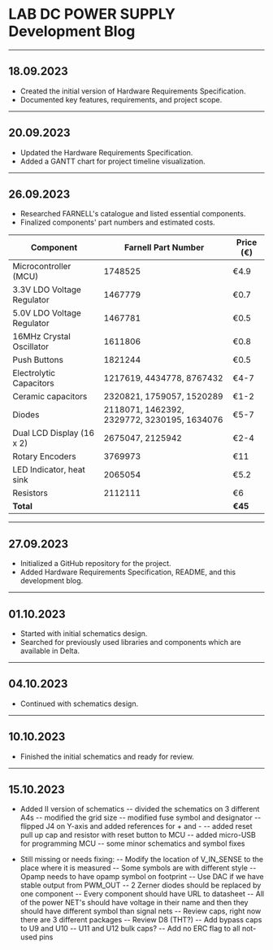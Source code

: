 # LAB DC POWER SUPPLY Development Blog

---

## 18.09.2023

- Created the initial version of Hardware Requirements Specification.
- Documented key features, requirements, and project scope.

---

## 20.09.2023

- Updated the Hardware Requirements Specification.
- Added a GANTT chart for project timeline visualization.

---

## 26.09.2023

- Researched FARNELL's catalogue and listed essential components.
- Finalized components' part numbers and estimated costs.


| Component                  | Farnell Part Number                         | Price (€)    |
|----------------------------|---------------------------------------------|--------------|
| Microcontroller (MCU)      | 1748525                                     | €4.9        |
| 3.3V LDO Voltage Regulator | 1467779                                     | €0.7        |
| 5.0V LDO Voltage Regulator | 1467781                                     | €0.5        |
| 16MHz Crystal Oscillator   | 1611806                                     | €0.8        |
| Push Buttons               | 1821244                                     | €0.5        |
| Electrolytic Capacitors    | 1217619, 4434778, 8767432                   | €4-7        |
| Ceramic capacitors         | 2320821, 1759057, 1520289                   | €1-2        |
| Diodes                     | 2118071, 1462392, 2329772, 3230195, 1634076 | €5-7        |
| Dual LCD Display (16 x 2)  | 2675047, 2125942                                   | €2-4        |
| Rotary Encoders            | 3769973                                     | €11         |
| LED Indicator, heat sink   | 2065054                                     | €5.2        |
| Resistors                  | 2112111                                     | €6          |
| **Total**                  |                                             | **€45**     |


---

## 27.09.2023

- Initialized a GitHub repository for the project.
- Added Hardware Requirements Specification, README, and this development blog.

---

## 01.10.2023
- Started with initial schematics design. 
- Searched for previously used libraries and components which are available in Delta.

---

## 04.10.2023
- Continued with schematics design.

---

## 10.10.2023
- Finished the initial schematics and ready for review. 

---

## 15.10.2023
- Added II version of schematics
-- divided the schematics on 3 different A4s
-- modified the grid size
-- modified fuse symbol and designator
-- flipped J4 on Y-axis and added references for + and -
-- added reset pull up cap and resistor with reset button to MCU
-- added micro-USB for programming MCU
-- some minor schematics and symbol fixes

- Still missing or needs fixing: 
-- Modify the location of V_IN_SENSE to the place where it is measured
-- Some symbols are with different style
-- Opamp needs to have opamp symbol on footprint
-- Use DAC if we have stable output from PWM_OUT
-- 2 Zerner diodes should be replaced by one component
-- Every component should have URL to datasheet
-- All of the power NET's should have voltage in their name and then they should have different symbol than signal nets
-- Review caps, right now there are 3 different packages
-- Review D8 (THT?)
-- Add bypass caps to U9 and U10
-- U11 and U12 bulk caps?
-- Add no ERC flag to all not-used pins







